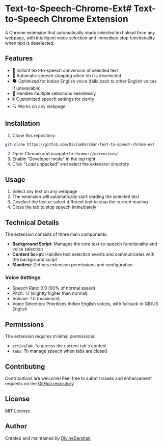 # Text-to-Speech-Chrome-Ext# Text-to-Speech Chrome Extension

A Chrome extension that automatically reads selected text aloud from any webpage, with intelligent voice selection and immediate stop functionality when text is deselected.

## Features

- 🎯 Instant text-to-speech conversion of selected text
- 🛑 Automatic speech stopping when text is deselected
- 🗣️ Optimized for Indian English voice (falls back to other English voices if unavailable)
- 🔄 Handles multiple selections seamlessly
- 🎚️ Customized speech settings for clarity
- 🔍 Works on any webpage

## Installation

1. Clone this repository:
```bash
git clone https://github.com/DivineDarshan/text-to-speech-chrome-ext
```

2. Open Chrome and navigate to `chrome://extensions/`
3. Enable "Developer mode" in the top right
4. Click "Load unpacked" and select the extension directory

## Usage

1. Select any text on any webpage
2. The extension will automatically start reading the selected text
3. Deselect the text or select different text to stop the current reading
4. Close the tab to stop speech immediately

## Technical Details

The extension consists of three main components:

- **Background Script**: Manages the core text-to-speech functionality and voice selection
- **Content Script**: Handles text selection events and communicates with the background script
- **Manifest**: Defines extension permissions and configuration

### Voice Settings

- Speech Rate: 0.9 (90% of normal speed)
- Pitch: 1.1 (slightly higher than normal)
- Volume: 1.0 (maximum)
- Voice Selection: Prioritizes Indian English voices, with fallback to GB/US English

## Permissions

The extension requires minimal permissions:
- `activeTab`: To access the current tab's content
- `tabs`: To manage speech when tabs are closed

## Contributing

Contributions are welcome! Feel free to submit issues and enhancement requests on the [GitHub repository](https://github.com/DivineDarshan/text-to-speech-chrome-ext).

## License

MIT License

## Author

Created and maintained by [DivineDarshan](https://github.com/DivineDarshan)
